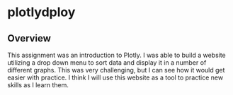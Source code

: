 # plotlydploy

## Overview
This assignment was an introduction to Plotly.  I was able to build a website utilizing a drop down menu to sort data and display it in a number of different graphs.  This was very challenging, but I can see how it would get easier with practice.  I think I will use this website as a tool to practice new skills as I learn them.
